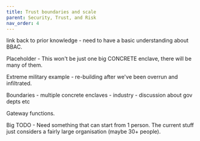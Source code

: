 ```yaml
---
title: Trust boundaries and scale
parent: Security, Trust, and Risk
nav_order: 4
---
```


link back to prior knowledge - need to have a basic understanding about BBAC.

Placeholder - This won't be just one big CONCRETE enclave, there will be many of them.

Extreme military example - re-building after we've been overrun and infiltrated.

Boundaries - multiple concrete enclaves - industry - discussion about gov depts etc

Gateway functions.

Big TODO - Need something that can start from 1 person.  The current stuff just considers a fairly large organisation (maybe 30+ people).  